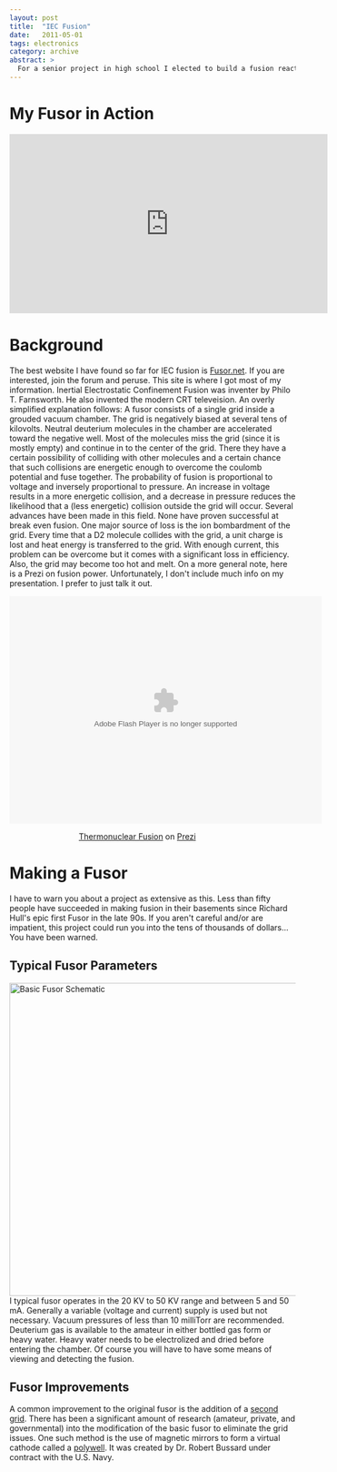 ```yaml
---
layout: post
title:  "IEC Fusion"
date:   2011-05-01
tags: electronics
category: archive
abstract: >
  For a senior project in high school I elected to build a fusion reactor for some reason. At the time, I was the youngest person (15) to ever attempt to do so. I never actually achieved fusion. I did, however, get some great images of plasma inside the reactor, and the project got my foot in the door for research at CERN later.
---
```


# My Fusor in Action
<div><iframe width="560" height="315" src="https://www.youtube.com/embed/oY8f35sfd1Q?rel=0" frameborder="0" allowfullscreen></iframe></div>

# Background
The best website I have found so far for IEC fusion is [Fusor.net](http://www.fusor.net). If you are interested, join the forum and peruse. This site is where I got most of my information.
Inertial Electrostatic Confinement Fusion was inventer by Philo T. Farnsworth. He also invented the modern CRT televeision. An overly simplified explanation follows:  A fusor consists of a single grid inside a grouded vacuum chamber. The grid is negatively biased at several tens of kilovolts. Neutral deuterium molecules in the chamber are accelerated toward the negative well. Most of the molecules miss the grid (since it is mostly empty) and continue in to the center of the grid. There they have a certain possibility of colliding with other molecules and a certain chance that such collisions are energetic enough to overcome the coulomb potential and fuse together. The probability of fusion is proportional to voltage and inversely proportional to pressure. An increase in voltage results in a more energetic collision, and a decrease in pressure reduces the likelihood that a (less energetic) collision outside the grid will occur. Several advances have been made in this field. None have proven successful at break even fusion. One major source of loss is the ion bombardment of the grid. Every time that a D2 molecule collides with the grid, a unit charge is lost and heat energy is transferred to the grid. With enough current, this problem can be overcome but it comes with a significant loss in efficiency. Also, the grid may become too hot and melt.
On a more general note, here is a Prezi on fusion power. Unfortunately, I don't include much info on my presentation. I prefer to just talk it out.
<div class="prezi-player"><style type="text/css" media="screen">.prezi-player { width: 450px; } .prezi-player-links { text-align: center; }</style><object id="prezi_4lpj8guc2wq_" name="prezi_4lpj8guc2wq_" classid="clsid:D27CDB6E-AE6D-11cf-96B8-444553540000" width="550" height="400"><param name="movie" value="http://prezi.com/bin/preziloader.swf"/><param name="allowfullscreen" value="true"/><param name="allowscriptaccess" value="always"/><param name="bgcolor" value="#ffffff"/><param name="flashvars" value="prezi_id=4lpj8guc2wq_&amp;lock_to_path=0&amp;color=ffffff&amp;autoplay=no&amp;autohide_ctrls=0"/><embed id="preziEmbed_4lpj8guc2wq_" name="preziEmbed_4lpj8guc2wq_" src="http://prezi.com/bin/preziloader.swf" type="application/x-shockwave-flash" allowfullscreen="true" allowscriptaccess="always" width="550" height="400" bgcolor="#ffffff" flashvars="prezi_id=4lpj8guc2wq_&amp;lock_to_path=0&amp;color=ffffff&amp;autoplay=no&amp;autohide_ctrls=0"></embed></object><div class="prezi-player-links"><p><a title="Thermonuclear Fusion" href="http://prezi.com/4lpj8guc2wq_/thermonuclear-fusion/">Thermonuclear Fusion</a> on <a href="http://prezi.com">Prezi</a></p></div></div>

# Making a Fusor
I have to warn you about a project as extensive as this. Less than fifty people have succeeded in making fusion in their basements since Richard Hull's epic first Fusor in the late 90s. If you aren't careful and/or are impatient, this project could run you into the tens of thousands of dollars... You have been warned.

## Typical Fusor Parameters
<a target="new_window" href="http://www.fusor.net/images/fusor_schematic.jpg"><img src="http://www.fusor.net/images/fusor_schematic.jpg" width="550" alt="Basic Fusor Schematic"></a>
I typical fusor operates in the 20 KV to 50 KV range and between 5 and 50 mA. Generally a variable (voltage and current) supply is used but not necessary. Vacuum pressures of less than 10 milliTorr are recommended. Deuterium gas is available to the amateur in either bottled gas form or heavy water. Heavy water needs to be electrolized and dried before entering the chamber. Of course you will have to have some means of viewing and detecting the fusion.

## Fusor Improvements
A common improvement to the original fusor is the addition of a <a href="http://upload.wikimedia.org/wikipedia/commons/8/80/US3530497_-_Hirsch-Meek_fusor.png" target="new_window">second grid</a>.
There has been a significant amount of research (amateur, private, and governmental) into the modification of the basic fusor to eliminate the grid issues. One such method is the use of magnetic mirrors to form a virtual cathode called a <a target="new_window" href="http://en.wikipedia.org/wiki/Polywell">polywell</a>. It was created by Dr. Robert Bussard under contract with the U.S. Navy.
